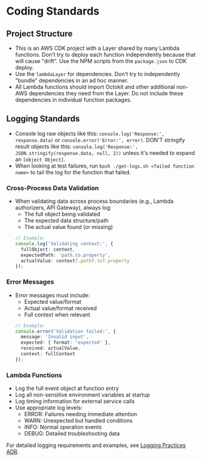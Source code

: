 # Coding Standards

## Project Structure
* This is an AWS CDK project with a Layer shared by many Lambda functions. Don't try to deploy each function independently because that will cause "drift". Use the NPM scripts from the `package.json` to CDK deploy.
* Use the `lambdaLayer` for dependencies. Don't try to independently "bundle" dependencies in an ad hoc manner.
* All Lambda functions should import Octokit and other additional non-AWS dependencies they need from the Layer. Do not include these dependencies in individual function packages.

## Logging Standards
* Console log raw objects like this: `console.log('Response:', response.data)` or `console.error('Error:', error)`. DON'T stringify result objects like this: `console.log('Response:', JSON.stringify(response.data, null, 2))` unless it's needed to expand an `[object Object]`.
* When looking at test failures, run `bash ./get-logs.sh <failed function name>` to tail the log for the function that failed.

### Cross-Process Data Validation
* When validating data across process boundaries (e.g., Lambda authorizers, API Gateway), always log:
  - The full object being validated
  - The expected data structure/path
  - The actual value found (or missing)
  ```typescript
  // Example:
  console.log('Validating context:', {
    fullObject: context,
    expectedPath: 'path.to.property',
    actualValue: context?.path?.to?.property
  });
  ```

### Error Messages
* Error messages must include:
  - Expected value/format
  - Actual value/format received
  - Full context when relevant
  ```typescript
  // Example:
  console.error('Validation failed:', {
    message: 'Invalid input',
    expected: { format: 'expected' },
    received: actualValue,
    context: fullContext
  });
  ```

### Lambda Functions
* Log the full event object at function entry
* Log all non-sensitive environment variables at startup
* Log timing information for external service calls
* Use appropriate log levels:
  - ERROR: Failures needing immediate attention
  - WARN: Unexpected but handled conditions
  - INFO: Normal operation events
  - DEBUG: Detailed troubleshooting data

For detailed logging requirements and examples, see [Logging Practices ADR](./adr/logging-practices.md).
